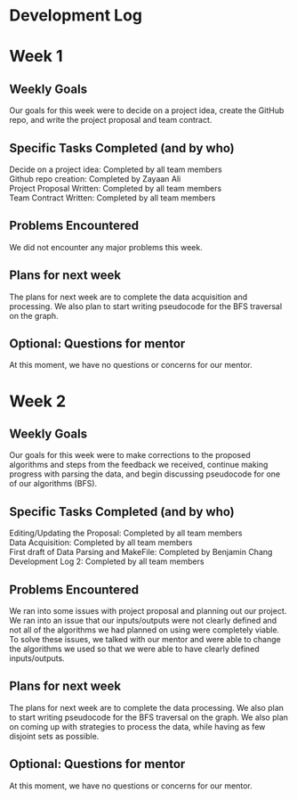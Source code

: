 # Development Log

# Week 1
## Weekly Goals
Our goals for this week were to decide on a project idea, create the GitHub repo, and write the project proposal and team contract. 
## Specific Tasks Completed (and by who)
Decide on a project idea: Completed by all team members <br />
Github repo creation: Completed by Zayaan Ali <br />
Project Proposal Written: Completed by all team members <br />
Team Contract Written: Completed by all team members
## Problems Encountered 
We did not encounter any major problems this week. 
## Plans for next week
The plans for next week are to complete the data acquisition and processing. We also plan to start writing pseudocode for the BFS traversal on the graph.
## Optional: Questions for mentor
At this moment, we have no questions or concerns for our mentor.


# Week 2
## Weekly Goals
Our goals for this week were to make corrections to the proposed algorithms and steps from the feedback we received, continue making progress with parsing the data, and begin discussing pseudocode for one of our algorithms (BFS).
## Specific Tasks Completed (and by who)
Editing/Updating the Proposal: Completed by all team members <br />
Data Acquisition: Completed by all team members <br />
First draft of Data Parsing and MakeFile: Completed by Benjamin Chang <br />
Development Log 2: Completed by all team members
## Problems Encountered 
We ran into some issues with project proposal and planning out our project. We ran into an issue that our inputs/outputs were not clearly defined and not all of the algorithms we had planned on using were completely viable. To solve these issues, we talked with our mentor and were able to change the algorithms we used so that we were able to have clearly defined inputs/outputs.
## Plans for next week
The plans for next week are to complete the data processing. We also plan to start writing pseudocode for the BFS traversal on the graph. We also plan on coming up with strategies to process the data, while having as few disjoint sets as possible.
## Optional: Questions for mentor
At this moment, we have no questions or concerns for our mentor.
